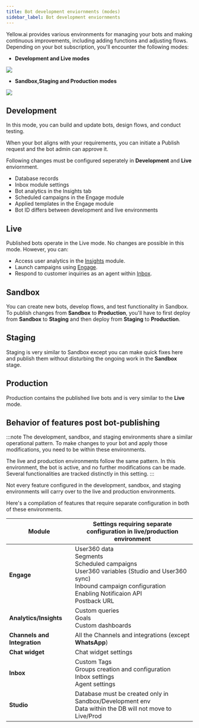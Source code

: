 ```yaml
---
title: Bot development enviornments (modes)
sidebar_label: Bot development enviornments 
---
```


Yellow.ai provides various environments for managing your bots and making continuous improvements, including adding functions and adjusting flows. Depending on your bot subscription, you'll encounter the following modes:

* **Development and Live modes**

![](https://hackmd.io/_uploads/BJM3vb023.png)

* **Sandbox,Staging and Production modes**

![](https://i.imgur.com/WI0YLmE.png)


## Development

In this mode, you can build and update bots, design flows, and conduct testing. 

When your bot aligns with your requirements, you can initiate a Publish request and the bot admin can approve it. 

Following changes must be configured seperately in **Development** and **Live** enviornment. 

* Database records
* Inbox module settings
* Bot analytics in the Insights tab
* Scheduled campaigns in the Engage module
* Applied templates in the Engage module
* Bot ID differs between development and live environments


## Live

Published bots operate in the Live mode. No changes are possible in this mode. However, you can:
- Access user analytics in the [Insights](https://docs.yellow.ai/docs/platform_concepts/growth/introductiontoinsights) module.
- Launch campaigns using [Engage](https://docs.yellow.ai/docs/platform_concepts/engagement/engage).
- Respond to customer inquiries as an agent within [Inbox](https://docs.yellow.ai/docs/platform_concepts/inbox).


## Sandbox

You can create new bots, develop flows, and test functionality in Sandbox. 
To publish changes from **Sandbox** to **Production**, you'll have to first deploy from **Sandbox** to **Staging** and then deploy from **Staging** to **Production**.


## Staging

Staging is very similar to Sandbox except you can make quick fixes here and publish them without disturbing the ongoing work in the **Sandbox** stage.

## Production 

Production contains the published live bots and is very similar to the **Live** mode.




## Behavior of features post bot-publishing

:::note
The development, sandbox, and staging environments share a similar operational pattern. To make changes to your bot and apply those modifications, you need to be within these environments.


The live and production environments follow the same pattern. In this environment, the bot is active, and no further modifications can be made. Several functionalities are tracked distinctly in this setting.
:::

Not every feature configured in the development, sandbox, and staging environments will carry over to the live and production environments.

Here's a compilation of features that require separate configuration in both of these environments.


| Module | Settings requiring separate configuration in live/production environment|
| -------- | -------- |
| **Engage**     |  User360 data <br/> Segments <br/> Scheduled campaigns <br/> User360 variables (Studio and User360 sync) <br/> Inbound campaign configuration <br/> Enabling Notificaion API <br/> Postback URL |
|**Analytics/Insights**|  Custom queries <br/> Goals <br/>  Custom dashboards |
| **Channels and Integration** | All the Channels and integrations (except **WhatsApp**) |
| **Chat widget** | Chat widget settings |
|**Inbox**	| Custom Tags <br/> Groups creation and configuration <br/> Inbox settings <br/> Agent settings |
| **Studio** | Database must be created only in Sandbox/Development env <br/> Data within the DB will not move to Live/Prod| 